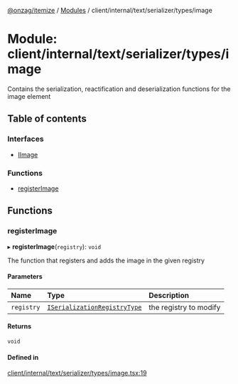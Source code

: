 [@onzag/itemize](../README.md) / [Modules](../modules.md) / client/internal/text/serializer/types/image

# Module: client/internal/text/serializer/types/image

Contains the serialization, reactification and deserialization functions
for the image element

## Table of contents

### Interfaces

- [IImage](../interfaces/client_internal_text_serializer_types_image.IImage.md)

### Functions

- [registerImage](client_internal_text_serializer_types_image.md#registerimage)

## Functions

### registerImage

▸ **registerImage**(`registry`): `void`

The function that registers and adds the image in the given
registry

#### Parameters

| Name | Type | Description |
| :------ | :------ | :------ |
| `registry` | [`ISerializationRegistryType`](../interfaces/client_internal_text_serializer.ISerializationRegistryType.md) | the registry to modify |

#### Returns

`void`

#### Defined in

[client/internal/text/serializer/types/image.tsx:19](https://github.com/onzag/itemize/blob/f2db74a5/client/internal/text/serializer/types/image.tsx#L19)
